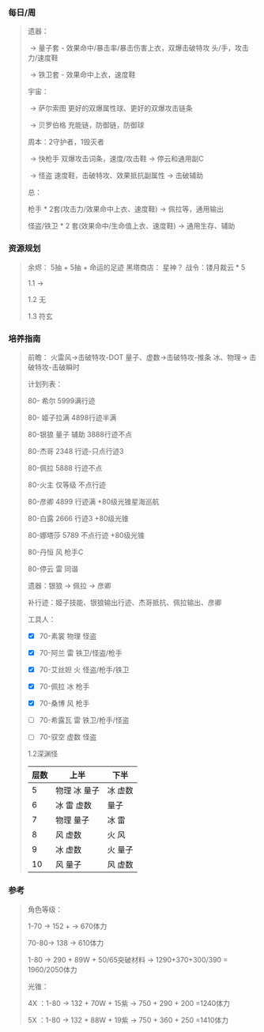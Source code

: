 ### 每日/周

> 遗器： 
>
> ​	->   量子套 - 效果命中/暴击率/暴击伤害上衣，双爆击破特攻 头/手，攻击力/速度鞋
>
> ​	->   铁卫套 - 效果命中上衣，速度鞋
>
> 宇宙：
>
> ​	-> 萨尔索图   更好的双爆属性球、更好的双爆攻击链条
>
> ​	-> 贝罗伯格   充能链，防御链，防御球
>
> 周本：2守护者，1毁灭者   
>
> ​	-> 快枪手  双爆攻击词条，速度/攻击鞋 -> 停云和通用副C
>
> ​	-> 怪盗   速度鞋，击破特攻、效果抵抗副属性 -> 击破辅助
>
> 总： 
>
> 枪手 * 2套(攻击力/效果命中上衣、速度鞋) -> 佩拉等，通用输出
>
> 怪盗/铁卫 \* 2 套(效果命中/生命值上衣、速度鞋) -> 通用生存、辅助
>
### 资源规划

> 余烬： 5抽 + 5抽 + 命运的足迹     黑塔商店： 星神？      战令：镂月裁云 * 5
>
> 1.1 -> 
>
> 1.2 无
>
> 1.3 符玄
### 培养指南

> 前瞻： 火雷风->击破特攻-DOT      量子、虚数->击破特攻-推条      冰、物理-> 击破特攻-击破瞬时
>
> 计划列表：
>
> 80- 希尔 5999满行迹
>
> 80- 姬子拉满 4898行迹半满
>
> 80-银狼 量子 辅助  3888行迹不点
>
> 80-杰哥 2348 行迹-只点行迹3 	
>
> 80-佩拉 5888 行迹不点
>
> 80-火主 仅等级 不点行迹
>
> 80-彦卿 4899 行迹满 +80级光锥星海巡航
>
> 80-白露  2666 行迹3 +80级光锥
>
> 80-娜塔莎 5789 不点行迹 +80级光锥
>
> 80-丹恒 风  枪手C
>
> 80-停云 雷  同谐 
>
> 遗器：银狼 -> 佩拉 -> 彦卿
>
> 补行迹：姬子技能、银狼输出行迹、杰哥抵抗、佩拉输出、彦卿
>
> 工具人：
>
> - [x] 70-素裳 物理    怪盗
> - [x] 70-阿兰 雷     铁卫/怪盗/枪手
>
> - [x] 70-艾丝妲 火    怪盗/枪手/铁卫
>
>
> - [x] 70-佩拉 冰  枪手
>
> - [x] 70-桑博 风  枪手
>
> - [ ] 70-希露瓦 雷  铁卫/枪手/怪盗
>
> - [ ] 70-驭空 虚数 怪盗
>
> 1.2深渊怪
>
> | 层数 | 上半         | 下半    |
> | ---- | ------------ | ------- |
> | 5    | 物理 冰 量子 | 冰 虚数 |
> | 6    | 冰 雷 虚数   | 量子    |
> | 7    | 物理 量子    | 冰 雷   |
> | 8    | 风 虚数      | 火 风   |
> | 9    | 冰 虚数      | 火 量子 |
> | 10   | 风 量子      | 风 虚数 |
>

### 参考

> 角色等级：
>
> 1-70 -> 152 + -> 670体力
>
> 70-80-> 138 -> 610体力
>
> 1-80 -> 290 + 89W + 50/65突破材料 -> 1290+370+300/390 = 1960/2050体力
>
> 光锥：
>
> 4X ：1-80 -> 132 + 70W + 15紫 -> 750 + 290 + 200 =1240体力
>
> 5X ：1-80 -> 132 + 88W + 19紫 -> 750 + 360 + 250 =1410体力
